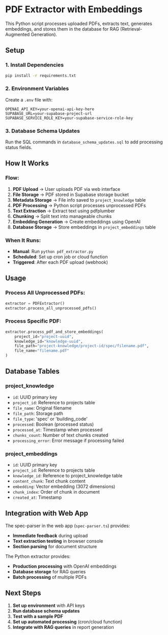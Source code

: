 # PDF Extractor with Embeddings

This Python script processes uploaded PDFs, extracts text, generates embeddings, and stores them in the database for RAG (Retrieval-Augmented Generation).

## Setup

### 1. Install Dependencies

```bash
pip install -r requirements.txt
```

### 2. Environment Variables

Create a `.env` file with:

```
OPENAI_API_KEY=your-openai-api-key-here
SUPABASE_URL=your-supabase-project-url
SUPABASE_SERVICE_ROLE_KEY=your-supabase-service-role-key
```

### 3. Database Schema Updates

Run the SQL commands in `database_schema_updates.sql` to add processing status fields.

## How It Works

### Flow:

1. **PDF Upload** → User uploads PDF via web interface
2. **File Storage** → PDF stored in Supabase storage bucket
3. **Metadata Storage** → File info saved to `project_knowledge` table
4. **PDF Processing** → Python script processes unprocessed PDFs
5. **Text Extraction** → Extract text using pdfplumber
6. **Chunking** → Split text into manageable chunks
7. **Embedding Generation** → Create embeddings using OpenAI
8. **Database Storage** → Store embeddings in `project_embeddings` table

### When It Runs:

- **Manual**: Run `python pdf_extractor.py`
- **Scheduled**: Set up cron job or cloud function
- **Triggered**: After each PDF upload (webhook)

## Usage

### Process All Unprocessed PDFs:

```python
extractor = PDFExtractor()
extractor.process_all_unprocessed_pdfs()
```

### Process Specific PDF:

```python
extractor.process_pdf_and_store_embeddings(
    project_id="project-uuid",
    knowledge_id="knowledge-uuid",
    file_path="project-knowledge/project-id/spec/filename.pdf",
    file_name="filename.pdf"
)
```

## Database Tables

### project_knowledge

- `id`: UUID primary key
- `project_id`: Reference to projects table
- `file_name`: Original filename
- `file_path`: Storage path
- `file_type`: 'spec' or 'building_code'
- `processed`: Boolean (processed status)
- `processed_at`: Timestamp when processed
- `chunks_count`: Number of text chunks created
- `processing_error`: Error message if processing failed

### project_embeddings

- `id`: UUID primary key
- `project_id`: Reference to projects table
- `knowledge_id`: Reference to project_knowledge table
- `content_chunk`: Text chunk content
- `embedding`: Vector embedding (3072 dimensions)
- `chunk_index`: Order of chunk in document
- `created_at`: Timestamp

## Integration with Web App

The spec-parser in the web app (`spec-parser.ts`) provides:

- **Immediate feedback** during upload
- **Text extraction testing** in browser console
- **Section parsing** for document structure

The Python extractor provides:

- **Production processing** with OpenAI embeddings
- **Database storage** for RAG queries
- **Batch processing** of multiple PDFs

## Next Steps

1. **Set up environment** with API keys
2. **Run database schema updates**
3. **Test with a sample PDF**
4. **Set up automated processing** (cron/cloud function)
5. **Integrate with RAG queries** in report generation
